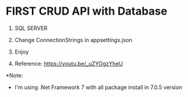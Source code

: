 # FIRST CRUD API with Database
1. SQL SERVER
2. Change ConnectionStrings in appsettings.json
   
4. Enjoy
5. Reference: https://youtu.be/_uZYOgzYheU

*Note:
- I'm using .Net Framework 7 with all package install in 7.0.5 version
